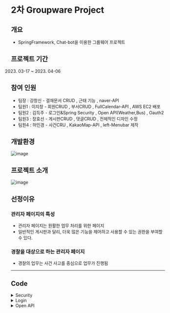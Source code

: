 # 2차 Groupware Project
 
##  개요
- SpringFramework, Chat-bot을 이용한 그룹웨어 프로젝트


##  프로젝트 기간
   2023. 03-17 ~ 2023. 04-06

##  참여 인원
- 팀장 : 강창신 - 결재문서 CRUD , 근태 기능 , naver-API
- 팀원1 : 이지창 - 회원CRUD , 부서CRUD , FullCalendar-API , AWS EC2 배포
- 팀원2 : 김득주 - 로그인&Spring Security , Open API(Weather,Bus) , Oauth2
- 팀원3 : 장효선 - 게시판CRUD , 댓글CRUD , 전체적인 디자인 수정
- 팀원4 : 허인경 - 사건CRU , KakaoMap-API , left-Menubar 제작

## 개발환경
![image](https://user-images.githubusercontent.com/106312692/233287521-0a67e2a4-5419-463b-b516-f081c55e1711.png)

## 프로젝트 소개
![image](https://user-images.githubusercontent.com/106312692/233547998-11e082cc-f46f-4857-9402-db190f93ae02.png)

## 선정이유

### 관리자 페이지의 특성

- 관리자 페이지는 원활한 업무 처리를 위한 페이지
- 일반적인 게시판과 달리, 더욱 많은 기능을 제어하고 사용할 수 있는 권한을 부여할 수 있다.

### 경찰을 대상으로 하는 관리자 페이지
- 경찰의 업무는 사건 사고를 중심으로 업무가 진행됨

<hr>

## Code

<details>
<summary>Security</summary>
 
 ### WebSecurity
 
```
 @Bean
    public SecurityFilterChain fileChain(HttpSecurity http) throws Exception{
        http.csrf().disable(); //페이지보안설정 Exception 예외처리
        http.userDetailsService(userDetailSecurity);
        http.sessionManagement()
                .sessionCreationPolicy(SessionCreationPolicy.IF_REQUIRED);
        //권한
        http.authorizeHttpRequests()
                .antMatchers("/login").permitAll()
                .antMatchers("/police/**","/event/**","/index").authenticated()
                .antMatchers("/index","/police/**","/event/**").hasAnyRole("ADMIN","MEMBER")
                .antMatchers("/admin/**").hasRole("ADMIN");
        http.formLogin()
                .loginPage("/login")
                .loginProcessingUrl("/login")
                .usernameParameter("email")
                .passwordParameter("password")
                .defaultSuccessUrl("/index")
                .failureHandler(customFailHandler)
                .and()
                .oauth2Login()
                .loginPage("/login")
                .and()
                .logout()
                .logoutRequestMatcher(new AntPathRequestMatcher("/logout"))
                .logoutSuccessUrl("/");
        return http.build();
    }
}
```
 
### UserDetailSecurity
 
```
@Override           //loadUserByUsername메서드는 "이런 정보가 들어왔는데 얘 혹시 회원이야?" 라고 묻는 메서드이다.
    public UserDetails loadUserByUsername(String email) throws UsernameNotFoundException {
        Optional<PoliceEntity> police = policeRepository.findByEmail(email);

        if (!police.isPresent()){
            throw new UsernameNotFoundException("사용자가 없습니다.");
    }
        PoliceEntity policeEntity=police.get();
        return User.builder()    //스프링관리자 User 역할을 빌더로 간단하게만듬
                .username(policeEntity.getEmail())
                .password(policeEntity.getPassword())
                .roles(policeEntity.getRole().toString())
                .build();
}
    @Bean  // 비밀번호 암호화
    public PasswordEncoder passwordEncoder(){
        return new BCryptPasswordEncoder();
    }
}
```
</details>
 
  <details><summary>Login</summary><blockquote>
  
   
   
   
  <details><summary>Login Main</summary><blockquote>
  
 <details><summary>Controller</summary><blockquote>
  
 ```
@GetMapping({"/",""})
    public String basic(){
        return "login/login";
    }
 ```
  </blockquote></details>

<details><summary>Login Fail</summary><blockquote>
  
<details><summary>CustomAuthFailureHandler</summary><blockquote>
  
```
      @Override
    public void onAuthenticationFailure(HttpServletRequest request, HttpServletResponse response,
                                        AuthenticationException exception) throws IOException, ServletException {
        String errorMessage;
        if (exception instanceof BadCredentialsException){
            errorMessage ="아이디 또는 비밀번호가 맞지 않습니다. 다시 확인해주세요.";
        }else if (exception instanceof InternalAuthenticationServiceException) {
            errorMessage = "내부적으로 발생한 시스템 문제로 인해 요청을 처리할 수없습니다 관리자에게 문의해주세요.";
        }else if (exception instanceof UsernameNotFoundException) {
            errorMessage = "계정이 존재하지 않습니다. 회원가입 진행 후 로그인 해주세요.";
        }else if (exception instanceof AuthenticationCredentialsNotFoundException) {
            errorMessage = "인증 요청이 거부되었습니다. 관리자에게 문의하세요.";
        }else{
            errorMessage="알 수 없는 이유로 로그인에 실패하였습니다 관리자에게 문의하세요";
        }
        errorMessage = URLEncoder.encode(errorMessage, "UTF-8");
        setDefaultFailureUrl("/login?error=true&exception="+errorMessage);
        super.onAuthenticationFailure(request, response, exception);
    }
}
```
</blockquote></details>
     
<details><summary>Controller</summary><blockquote>
  
```
@GetMapping("/login")         //로그인 오류
    public String login(@RequestParam(value = "error" ,required = false ) String error,
                        @RequestParam(value = "exception" ,required = false)String exception,
                        Model model) {
        model.addAttribute("error",error);
        model.addAttribute("exception",exception);
        return "login/login";
    }
```
</blockquote></details>
</blockquote></details>

<details><summary>View</summary><blockquote>

<details><summary>Html</summary><blockquote>

 ```
 <body>
  <div class="login-container">
    <div class="login">
      <div class="header-home">
           <a href="#"><img th:src="@{/img/logo.png}" alt=""></a>
      </div>
      <div class="login-content">
        <form th:action="@{/login}" method="post" id="loginForm">
          <ul>
            <li><input type="text" name="email" id="email" placeholder="아이디"></li>
            <li><input type="password" name="password" id="password" placeholder="비밀번호"></li>
          </ul>
          <span th:if="error"><p id="valid" style="color:#ffffff; font-size:12px;" th:text="${exception}"></p></span>
          <div class="button">
            <button class="btn" type="submit">
              <span>로그인</span>
            </button>
          </div>
        </form>
      </div>
      <ul class="login-list">
          <li><a target="_blank" href="/idSearch">아이디찾기</a></li>
          <li><p class="before"></p><a target="_blank" href="/pwSearch">비밀번호찾기</a></li>
      </ul>
      <div class="oauth">
        <a th:href="@{/oauth2/authorization/google}"><img th:src="@{/img/google.png}"></a>
        <a th:href="@{/oauth2/authorization/naver}"><img th:src="@{/img/naver1.png}"></a>
        <a th:href="@{/oauth2/authorization/kakao}"><img th:src="@{/img/kakao.jpg}"></a>
      </div>
    </div>
  </div>
</body>
 ```
</blockquote></details>
 
 ![image](https://user-images.githubusercontent.com/106312692/233552605-7dbb340c-cbb9-47c5-9752-a18628743e9c.png)
</blockquote></details>
</blockquote></details>
   
<details><summary>Oauth2</summary><blockquote>

 <details><summary>Yml</summary><blockquote>

```
spring:
  security:
    oauth2.client:
      registration:
        google:
          clientId:  #본인꺼등록
          clientSecret:    #본인꺼등록
          scope: email,profile

          # 네이버는 Spring Security를 공식 지원하지 않기 때문에 Provider 값들을 수동으로 입력한다.
        naver:
          client-id:  #본인꺼등록
          client-secret:   #본인꺼등록
          redirect-uri: "http://localhost:8099/login/oauth2/code/naver"
          authorization-grant-type: authorization_code
          scope:
            - email
            - nickname
          client-name: Naver
        kakao:
          client-id:  #본인꺼등록
          redirect-uri: "http://localhost:8099/login/oauth2/code/kakao"
          client-authentication-method: POST
          authorization-grant-type: authorization_code
          scope: profile_nickname, account_email #동의 항목
          client-name: Kakao

  #이렇게 꼭 써야한다
      provider:
        naver:
          authorization-uri: https://nid.naver.com/oauth2.0/authorize
          token-uri: https://nid.naver.com/oauth2.0/token
          user-info-uri: https://openapi.naver.com/v1/nid/me
          user-name-attribute: response
  
        kakao:
          authorization-uri: https://kauth.kakao.com/oauth/authorize
          token-uri: https://kauth.kakao.com/oauth/token
          user-info-uri: https://kapi.kakao.com/v2/user/me
          user-name-attribute: id
```
</blockquote></details>
 
 <details><summary>View</summary><blockquote>
  
![image](https://user-images.githubusercontent.com/106312692/233553818-c7ed352c-f34b-4e8b-9fc9-8b1e93706822.png)

</blockquote></details>
</blockquote></details>
   
<details><summary>Email찾기 & Password찾기(SMTP 이용하여 Mail로 임시비밀번호받기)</summary><blockquote>

<details><summary>Email 찾기</summary><blockquote>

 <details><summary>Controller</summary><blockquote>

```
@GetMapping("/idSearch")
    public String idsearch(){
        return "login/idSearch";
    }
    @PostMapping("/idSearch")
    public String policenumber(@RequestParam int policeNumber,
                               Model model){
        PoliceDto policeDto=policeLoginService.policeid(policeNumber);
        model.addAttribute("teamDto",policeDto);
        if(policeDto==null){
            return "login/error";
        }else {
            System.out.println("조회성공");
            return "login/idSearch1";
        }
    }
```
</blockquote></details>

<details><summary>Service</summary><blockquote>

```
public PoliceDto policeid(int policeNumber) {
        Optional<PoliceEntity> policeEntity = policeRepository.findByPoliceNumber(policeNumber);
        if (!policeEntity.isPresent()) {
            return null;
        }
        PoliceDto teamDto = PoliceDto.teamDtoid(policeEntity.get());
        return teamDto;
    }
```
</blockquote></details>
 
 <details><summary>View</summary><blockquote>
  
  <details><summary>Html</summary><blockquote>

### 사원번호 입력 후 DB에 존재하면 불러오기 html
```
<body>
  <div class="login-container">
    <div class="login">
      <div class="header-home">
         <a href="#"><img th:src="@{/img/logo.png}" alt=""></h1></a>
      </div>
      <div class="login-content">
        <form th:action="@{/idSearch}" method="post" id="idSearch">
          <ul><li><input type="number" name="policeNumber" id="policeNumber" placeholder="사원번호입력"></li></ul>
          <div class="button">
            <button class="btn" type="submit"><span>찾기</span></button>
          </div>
        </form>
      </div>
      <ul class="login-list">
        <li><p class="before"></p><a target="_blank" href="/pwSearch">비밀번호찾기</a></li>
      </ul>
    </div>
  </div>
</body>
```
   
### 사원번호로 호출한 아이디 View Html
   
```
<body>
  <div class="login-container">
    <div class="login">
      <div class="header-home">
         <a href="#"><img th:src="@{/img/logo.png}" alt=""></h1></a>
      </div>
      <div class="login-content">
        <ul><li><input type="text" name="email" id="email" th:value="${teamDto.email}" readonly></li></ul>
        <ul><li><input type="number" name="policeNumber" id="policeNumber"  th:value="${teamDto.policeNumber}" readonly></li></ul>
      </div>
      <ul class="login-list"><li><p class="before"></p><a target="_blank" href="/pwSearch">비밀번호찾기</a></li></ul>
    </div>
  </div>
</body>
```
</blockquote></details>
 
 ### 사원번호 입력 후 DB에 존재하면 불러오기 
![image](https://user-images.githubusercontent.com/106312692/233556321-681dc642-397c-4438-8411-1344fe9dcb23.png)

 ### 불러오기완료
 ![image](https://user-images.githubusercontent.com/106312692/233556641-e26aad54-8bc1-4ae6-8ef2-1338c8a0f6f7.png)

</blockquote></details>
</blockquote></details>

 <details><summary>비밀번호찾기(SMTP이용하여 Mail로 임시 비밀번호 받기)</summary><blockquote>

  <details><summary>Controller</summary><blockquote>

   ### Password Search
```
   @GetMapping("/pwSearch")
    public String pwsearchapi(){
        return "login/smtppwSearch";
    }
```
   
### SMTP
   
```
  @PostMapping("/smtppwSearch")
    public ResponseDto<?> find(@RequestBody PoliceDto dto) {
        if(!policeRepository.existsByPoliceNumber(dto.getPoliceNumber()) || !Pattern.matches("^[a-zA-Z0-9+-\\_.]+@[a-zA-Z0-9-]+\\.[a-zA-Z0-9-.]+$", dto.getEmail())) {
            Map<String, String> validResult = new HashMap<>();
            if(!policeRepository.existsByPoliceNumber(dto.getPoliceNumber())) {
                validResult.put("policeNumber", "존재하지 않는 사원번호입니다.");
            }
            if(!Pattern.matches("^[a-zA-Z0-9+-\\_.]+@[a-zA-Z0-9-]+\\.[a-zA-Z0-9-.]+$", dto.getEmail())) {
                validResult.put("email", "올바르지 않은 이메일 형식입니다.");
            }
            return new ResponseDto<>(HttpStatus.BAD_REQUEST.value(), validResult);
        }
        PoliceLoginService.sendTmpPwd(dto);
        return new ResponseDto<Integer>(HttpStatus.OK.value(), 1);
    }
}
```
</blockquote></details>

<details><summary>Service</summary><blockquote>

```
//SMTP 메일로 임시비밀번호 받기
    @Value("${spring.mail.username}")
    private String sendFrom;
    private final JavaMailSender javaMailSender;
    private final BCryptPasswordEncoder encoder;
    @Transactional
    public void sendTmpPwd(PoliceDto dto) {    //임시비밀번호
        char[] charSet = new char[] { '0', '1', '2', '3', '4', '5', '6', '7', '8', '9', 'A', 'B', 'C', 'D', 'E', 'F',
                'G', 'H', 'I', 'J', 'K', 'L', 'M', 'N', 'O', 'P', 'Q', 'R', 'S', 'T', 'U', 'V', 'W', 'X', 'Y', 'Z' };
        String tmpPwd = "";
        // 문자 배열 길이의 값을 랜덤으로 10개를 뽑아 구문을 작성함
        int idx = 0;
        for (int i = 0; i < 10; i++) {
            idx = (int) (charSet.length * Math.random());
            tmpPwd += charSet[idx];
        }
        try {
            SimpleMailMessage message = new SimpleMailMessage();
            message.setTo(dto.getEmail());
            message.setFrom(sendFrom);
            message.setSubject("1석2조 임시 비밀번호 안내 이메일입니다.");
            message.setText("안녕하세요.\n"
                    + "1석2조 임시비밀번호 안내 관련 이메일 입니다.\n"
                    + "임시 비밀번호를 발급하오니 사이트에 접속하셔서 로그인 하신 후\n"
                    + "반드시 비밀번호를 변경해주시기 바랍니다.\n\n"
                    + "임시 비밀번호 : " + tmpPwd);
            javaMailSender.send(message);
        } catch (MailParseException e) {
            e.printStackTrace();
        } catch (MailAuthenticationException e) {
            e.printStackTrace();
        } catch (MailSendException e) {
            e.printStackTrace();
        } catch (MailException e) {
            e.printStackTrace();
        }
        PoliceEntity user = policeRepository.findByPoliceNumber(dto.getPoliceNumber()).orElseThrow(() -> {
            return new IllegalArgumentException("임시 비밀번호 변경 실패: 사용자 사원번호를 찾을 수 없습니다.");
        });
        user.setPassword(encoder.encode(tmpPwd));
    }

```
</blockquote></details>
  
<details><summary>View</summary><blockquote>

<details><summary>Html</summary><blockquote>

```
<body>
  <div class="login-container">
    <div class="login">
      <div class="header-home">
         <a href="#"><img th:src="@{/img/logo.png}" alt=""></h1></a>
      </div>
      <div class="login-content">
          <ul>
            <li><label for="email"></label><input type="text" id="email" name="email" placeholder="이메일입력"></li>
          </ul>
          <ul>
            <li><label for="policeNumber"></label><input type="number" id="policeNumber" name="policeNumber" placeholder="사원번호입력"></li>
          </ul>
          <div class="button">
            <button class="btn" type="button" id="btn-find"><span>찾기</span></button>
          </div>
      </div>
      <ul class="login-list"><li><a target="_blank" href="/idSearch">아이디찾기</a></li></ul>
    </div>
  </div>
</body>
```
</blockquote></details>

<details><summary>Js(ajax)</summary><blockquote>

```
let index_user = {
	init: function() {
		$("#btn-find").on("click", () => {
			this.find();
		});
	},
	find: function() {
		LoadingWithMask();
		let data = {
		
			policeNumber: $("#policeNumber").val(),
			email: $("#email").val()	
		};
		
		$.ajax({
			type: "POST",
			url: "/smtppwSearch",
			data: JSON.stringify(data),
			contentType: "application/json; charset=utf-8"
		}).done(function(resp) {
			if (resp.status == 400) {
				if (resp.data.hasOwnProperty('email')) {
					$('#email').text(resp.data.valid_email);
					$('#email').focus();
				} else {
					$('#email').text('');
				}
				
				if (resp.data.hasOwnProperty('policeNumber')) {
					$('#policeNumber').text(resp.data.valid_username);
					$('#policeNumber').focus();
				} else {
					$('#policeNumber').text('');
				}
				
				closeLoadingWithMask();
			} else {				
				alert("임시 비밀번호가 발송되었습니다.");
				location.href = "/login";
			}
		}).fail(function(error) {
			console.log(error);
		});
	}
}
index_user.init();

function LoadingWithMask() {
    //화면의 높이와 너비를 구합니다.
    var maskHeight = $(document).height();
    var maskWidth  = window.document.body.clientWidth;

    //화면에 출력할 마스크를 설정해줍니다.
    var mask    = "<div id='mask' style='position:absolute; z-index:9000; background-color:#000000; display:none; left:0; top:0;'></div>";
    var spinner = "<div id='spinner' style='position: absolute; top: 45%; left: 50%; margin: -16px 0 0 -16px; display: none; color: #4dff93;' class='spinner-border'></div>";

    //화면에 레이어 추가
    $('body')
        .append(mask)

    //마스크의 높이와 너비를 화면 것으로 만들어 전체 화면을 채웁니다.
    $('#mask').css({
            'width' : maskWidth,
            'height': maskHeight,
            'opacity' : '0.3'
    });

    //마스크 표시
    $('#mask').show();

    //로딩중 이미지 표시
    $('body').append(spinner);
    $('#spinner').show();
}
function closeLoadingWithMask() {
	$('#mask, #spinner').hide();
	$('#mask, #spinner').empty();
}
```
</blockquote></details>

### Email과 사원번호 입력
![image](https://user-images.githubusercontent.com/106312692/233560742-a04cd763-1613-41dd-8e20-c0f695e4d416.png)

### 전송성공
![image](https://user-images.githubusercontent.com/106312692/233561027-7b2660b3-a2f3-4a62-a2e7-d29a661a41c0.png)

### 임시 비밀번호 발급 완료
![image](https://user-images.githubusercontent.com/106312692/233561390-71fddaee-0eb1-49e2-ab5b-2d02c365e515.png)

</blockquote></details>

</blockquote></details>
 
</blockquote></details>
   
</blockquote></details>

<details><summary>Open API</summary><blockquote>

<details><summary>Weather</summary><blockquote>

<details><summary>Controller</summary><blockquote>

```
@GetMapping("/weather")
    public String weather(){
        return "openApi/api/weather/index";
    }
```

</blockquote></details>

<details><summary>View</summary><blockquote>

<details><summary>Html</summary><blockquote>

```
<div class="weather-con">
  <div class="city-search">
    <select name="search" id="search">
      <option value="Seoul">서울</option>
      <option value="Busan">부산</option>
      <option value="ChunCheon">춘천</option>
    </select>
    <input type="button" onclick="weatherSearch()" value="검색">
  </div>
  <div class="weather-list">
    <div
      style="background-color : rgb(101, 178, 255); box-sizing: border-box; padding : 10px;color : #fff; width:300px; height : 150px">
      <div style="float : left;">
        <div class="weather_icon con"></div>
      </div><br>
      <div style="float : right; margin : -5px 0px 0px 60px; font-size : 11pt">
        <div class="temp_min con"></div>
        <div class="temp_max con"></div>
        <div class="humidity con"></div>
        <div class="wind con"></div>
        <div class="cloud con"></div>
      </div>
      <div style="float : right; margin-top : -45px;">
        <div class="current_temp con" style="font-size : 50pt"></div>
        <div class="weather_description con" style="font-size : 20pt"></div>
        <div class="city con" style="font-size : 13pt"></div>
      </div>
    </div>
  </div>
</div>
```

</blockquote></details>

<details><summary>Js(ajax)</summary><blockquote>

```
const search = document.querySelector('#search');
const weatherList = document.querySelector('.weather-list');
const weatherListCon = document.querySelectorAll('.weather-list .con');

function weatherSearch(){
   weatherFn(search.value);
}


function weatherFn(cityVal){
  
  weatherListCon.forEach(el => {
    el.innerText = "";
  });

  // 날씨 api - fontawesome 아이콘
  let weatherIcon = {
    '01': 'fas fa-sun',
    '02': 'fas fa-cloud-sun',
    '03': 'fas fa-cloud',
    '04': 'fas fa-cloud-meatball',
    '09': 'fas fa-cloud-sun-rain',
    '10': 'fas fa-cloud-showers-heavy',
    '11': 'fas fa-poo-storm',
    '13': 'far fa-snowflake',
    '50': 'fas fa-smog'
  };




  let appUrl=`https://api.openweathermap.org/data/2.5/weather?q=${cityVal}&appid=d120b9753476cf52cef225aa91adca64`;
  // let appUrl="https://api.openweathermap.org/data/2.5/weather?q="+cityVal+"&appid=d120b9753476cf52cef225aa91adca64";
  $.ajax({
    url: appUrl,
    dataType: "json",
    type: "GET",
    success:function(result){
      console.log(result+" <-rs"+(typeof result));
      let lon=result.coord.lon; // 경도
      let lat=result.coord.lat; //위도

    
      console.log(lon, lat);

      
      let $Icon = (result.weather[0].icon).substr(0, 2);
      let $weather_description = result.weather[0].main;    //현재 날씨 상태(맑다)
      console.log(result.weather[0].description+"<<현재날시 세세한 ")
      let $Temp = Math.floor(result.main.temp - 273.15) + 'º';
                                      //절대영도 -273.15 -> 섭씨 0
      let $humidity = '습도&nbsp;&nbsp;&nbsp;&nbsp;' + result.main.humidity + ' %';
      let $wind = '바람&nbsp;&nbsp;&nbsp;&nbsp;' + result.wind.speed + ' m/s';
      let $city = cityVal;
      let $cloud = '구름&nbsp;&nbsp;&nbsp;&nbsp;' + result.clouds.all + "%";
      let $temp_min = '최저 온도&nbsp;&nbsp;&nbsp;&nbsp;' + Math.floor(result.main.temp_min - 273.15) + 'º';
      let $temp_max = '최고 온도&nbsp;&nbsp;&nbsp;&nbsp;' + Math.floor(result.main.temp_max - 273.15) + 'º';

      $('.weather_icon').append('<i class="' + weatherIcon[$Icon] +
        ' fa-5x" style="height : 150px; width : 150px;"></i>');
      $('.weather_description').prepend($weather_description);
      $('.current_temp').prepend($Temp);
      $('.humidity').prepend($humidity);
      $('.wind').prepend($wind);
      $('.city').append($city);
      $('.cloud').append($cloud);
      $('.temp_min').append($temp_min);
      $('.temp_max').append($temp_max);


      mapFn(lon,lat);

    }
  })
}

(
  ()=>{
    weatherFn("seoul")
  }
)();

function mapFn(lon,lat){

//   console.log(lon, lat);
  //카카오 지도 api
  var mapContainer = document.getElementById('map'), // 지도를 표시할 div 
  mapOption = { 
      center: new kakao.maps.LatLng(lat,lon), // 지도의 중심좌표
      level: 3 // 지도의 확대 레벨
  };

var map = new kakao.maps.Map(mapContainer, mapOption); // 지도를 생성합니다

// 마커가 표시될 위치입니다 
var markerPosition  = new kakao.maps.LatLng(lat,lon); 

// 마커를 생성합니다
var marker = new kakao.maps.Marker({
  position: markerPosition
});

// 마커가 지도 위에 표시되도록 설정합니다
marker.setMap(map);

// 아래 코드는 지도 위의 마커를 제거하는 코드입니다
// marker.setMap(null);    
}
```

</blockquote></details>


![image](https://user-images.githubusercontent.com/106312692/233930849-4c388c6c-d04d-48a9-b835-03b1527ade2a.png)

</blockquote></details>

</blockquote></details>

<details><summary>Bus</summary><blockquote>

<details><summary>Controller</summary><blockquote>

```
@GetMapping("/bus")
    public String bus(){
        return "openApi/api/bus/index";
    }

@GetMapping("/busList")
    public Map<String,String> busList(@RequestParam(required = false)
                                          String strSrch) throws IOException{
        String busList=ApiExplorer.getBusList(strSrch);
        System.out.println(busList+"busList");
        Map<String,String> map=new HashMap<>();
        map.put("busList",busList);
        return map;
    }
    @GetMapping("/busId1")
    public Map<String,String> busId(@RequestParam(required = false)
                                      String busRouteId) throws IOException{
        String busId2=ApiExplorer.getbusRouteId(busRouteId);
        System.out.println(busId2+"busId2");
        Map<String,String> map=new HashMap<>();
        map.put("busId3",busId2);
        return map;
    }
}

```

</blockquote></details>

<details><summary>ApiExplorer</summary><blockquote>

```
//버스노선검색
    public static String getBusList(String strSrch) throws IOException {
        
        StringBuilder urlBuilder = new StringBuilder("http://ws.bus.go.kr/api/rest/busRouteInfo/getBusRouteList"); /*URL*/
        urlBuilder.append("?" + URLEncoder.encode("serviceKey","UTF-8")
                + "=t6bf2Uyotp9m%2BEH4ZU6c9%2FJalIOtiZNFLovcCtx1og%2FtDmdgEjcQwwGhgHQKe5mI0z4ejLqllt0mqDaAmany3w%3D%3D"); /*Service Key*/
        urlBuilder.append("&" + URLEncoder.encode("strSrch","UTF-8") + "=" + URLEncoder.encode(strSrch, "UTF-8")); /**/
        urlBuilder.append("&resultType=json");

        URL url = new URL(urlBuilder.toString());

        HttpURLConnection conn = (HttpURLConnection) url.openConnection();
        conn.setRequestMethod("GET");
        conn.setRequestProperty("Content-type", "application/json");
        System.out.println("Response code: " + conn.getResponseCode());
        BufferedReader rd;
        if(conn.getResponseCode() >= 200 && conn.getResponseCode() <= 300) {
            rd = new BufferedReader(new InputStreamReader(conn.getInputStream()));
        } else {
            rd = new BufferedReader(new InputStreamReader(conn.getErrorStream()));
        }
        StringBuilder sb = new StringBuilder();
        String line;
        while ((line = rd.readLine()) != null) {
            sb.append(line);
        }
        rd.close();
        conn.disconnect();
        System.out.println(sb.toString());
        return sb.toString();
    }
    //버스노선검색
    public static String getbusRouteId(String busRouteId) throws IOException {

        StringBuilder urlBuilder = new StringBuilder("http://ws.bus.go.kr/api/rest/busRouteInfo/getStaionByRoute"); /*URL*/
        urlBuilder.append("?" + URLEncoder.encode("serviceKey","UTF-8")
                + "=t6bf2Uyotp9m%2BEH4ZU6c9%2FJalIOtiZNFLovcCtx1og%2FtDmdgEjcQwwGhgHQKe5mI0z4ejLqllt0mqDaAmany3w%3D%3D"); /*Service Key*/
        urlBuilder.append("&" + URLEncoder.encode("busRouteId","UTF-8") + "=" + URLEncoder.encode(busRouteId, "UTF-8")); /**/
        urlBuilder.append("&resultType=json");

        URL url = new URL(urlBuilder.toString());

        HttpURLConnection conn = (HttpURLConnection) url.openConnection();
        conn.setRequestMethod("GET");
        conn.setRequestProperty("Content-type", "application/json");
        System.out.println("Response code: " + conn.getResponseCode());
        BufferedReader rd;
        if(conn.getResponseCode() >= 200 && conn.getResponseCode() <= 300) {
            rd = new BufferedReader(new InputStreamReader(conn.getInputStream()));
        } else {
            rd = new BufferedReader(new InputStreamReader(conn.getErrorStream()));
        }
        StringBuilder sb = new StringBuilder();
        String line;
        while ((line = rd.readLine()) != null) {
            sb.append(line);
        }
        rd.close();
        conn.disconnect();
        System.out.println(sb.toString());
        return sb.toString();
    }
}
```

</blockquote></details>

<details><summary>View</summary><blockquote>

<details><summary>Html</summary><blockquote>

```
<div class="bus">
  <div class="bus-con">
    <div class="bus-header">
      <h1>공공데이터포털 버스 API</h1>
      <input type="text" name="search" id="search" value="146">
      <input type="button" value="버스노선검색" onclick="busSearch()">
    </div>
    <div class="bus-detail">
      <table>
        <thead>
        <tr>
          <th>노선명</th>
          <th>노선유형</th>
          <th>노선거점</th>
          <th>노선종점</th>
          <th>첫차시간</th>
          <th>막차시간</th>
          <th>배차간격</th>
          <th>버스위치정보</th>
          <th>버스타입</th>
        </tr>
        </thead>
        <tbody id="bus1">


        </tbody>
      </table>
    </div>
  </div>
```

</blockquote></details>

<details><summary>Js(ajax)</summary><blockquote>

```
const busDetail=document.querySelector('.bus-detail')
let tbodyTag=document.querySelector('#bus1');

function busSearch(){
  let html1="";
  let search=document.querySelector('#search')
  let strSrch=search.value;
  console.log(strSrch +' < - strSearch2222 ')
    let apiUrl= `/api/busList?strSrch=${strSrch}`;
  console.log(apiUrl +' < - apiUrl ')
     fetch(apiUrl)
    .then(response => response.json())
     .then(function (msg) { //아래부터는 html로 가져오기 위한 코드-->
              console.log(msg)
//                let jsonRs= JSON.parse(msg.rs);
                let jsonRs= JSON.parse(msg.busList);
               jsonRs.msgBody.itemList.forEach(el=>{
                       html1 += "<tr>";
                        html1+=`
                                                <td>${el.busRouteNm}</td>
                                                 <td>${el.routeType}</td>
                                                 <td>${el.edStationNm}</td>
                                                 <td>${el.stStationNm}</td>
                                                 <td>${el.firstBusTm}</td>
                                                 <td>${el.lastBusTm}</td>
                                                 <td>${el.term}</td>
                            <td onclick='stationPost(event.target.innerText)' style="background-color:#ffff00">${el.busRouteId}</td>
                              <td>${el.routeType}</td>
                        `;
                         html1 += "</tr>";
                  });
                 // console.log(html1+" << ")
                  tbodyTag.innerHTML=html1
    });
}
(
    ()=>{
    busSearch()
    }
)();
// 버스 정류장 조회
//var url = 'https://cors-anywhere.herokuapp.com/http://ws.bus.go.kr/api/rest/busRouteInfo/geStaionByRoute?serviceKey=키값&busRouteId=버스ID&resultType=json'; /*URL*/
let stationNmTag= document.querySelector('.stationNm');
function stationPost(busId){
  let html1="";
  let type='busRouteInfo/getStaionByRoute?';
//  let busRouteId=busId;     //<<위에 펑션 변수이름쓴거다
//  let apiUrl=`${url}busRouteInfo/getStaionByRoute?serviceKey=${serviceKey}&busRouteId=${busRouteId}&resultType=json`;
//let apiUrl= `/api/busId?busRouteId=${busRouteId}`;
let apiUrl= `/api/busId1?busRouteId=${busId}`;   //${ ? }펑션변수이름
 fetch(apiUrl)
    .then(response => response.json())
     .then(function (msg) { //아래부터는 html로 가져오기 위한 코드-->
              console.log(msg+"  <<<")
        let jsonRs= JSON.parse(msg.busId3);
               jsonRs.msgBody.itemList.forEach(el=>{
                    //   console.log(el);
                    console.log(el.gpsX, el.gpsY,el.stationNm); // kakao map 표시
                    html1+=`<div>${el.stationNm}</div>`;
               })
               stationNmTag.innerHTML=html1;
                positionFn(jsonRs.msgBody.itemList);
    });
}
function positionFn(dataVal) {
     let positions = [];
     let lat = 0;
     let lng = 0;
     dataVal.forEach((el, idx) => {
       lat = el.gpsY;
       lng = el.gpsX;
       let result = {
         title: el.stationNm,
         latlng: new kakao.maps.LatLng(parseFloat(lat), parseFloat(lng))
       };
       positions.push(result);
     });
     let mapContainer = document.getElementById('map'), // 지도를 표시할 div
       mapOption = {
         center: new kakao.maps.LatLng(dataVal[0].gpsY, dataVal[0].gpsX), // 지도의 중심좌표
         level: 5 // 지도의 확대 레벨
       };
     // 지도를 표시할 div와  지도 옵션으로  지도를 생성합니다
     let map = new kakao.maps.Map(mapContainer, mapOption);
     // 주소-좌표 변환 객체를 생성합니다
     let geocoder = new kakao.maps.services.Geocoder();
     // 마커 이미지의 이미지 주소입니다
     let imageSrc = "https://t1.daumcdn.net/localimg/localimages/07/mapapidoc/markerStar.png";
     for (let i = 0; i < dataVal.length; i++) {
       // 마커 이미지의 이미지 크기 입니다
       let imageSize = new kakao.maps.Size(24, 35);
       // 마커 이미지를 생성합니다
       let markerImage = new kakao.maps.MarkerImage(imageSrc, imageSize);
       // 마커를 생성합니다
       let marker = new kakao.maps.Marker({
         map: map, // 마커를 표시할 지도
         position: positions[i].latlng, // 마커를 표시할 위치
         title: positions[i].title, // 마커의 타이틀, 마커에 마우스를 올리면 타이틀이 표시됩니다
         image: markerImage // 마커 이미지
       });
     } //for
     map.setCenter(positions[0].latlng); //기점 을 중심좌표
   }
```

</blockquote></details>

![image](https://user-images.githubusercontent.com/106312692/233932447-c58e19cf-2f85-43ac-9283-a077086bc5b4.png)


</blockquote></details>

</blockquote></details>



</blockquote></details>
